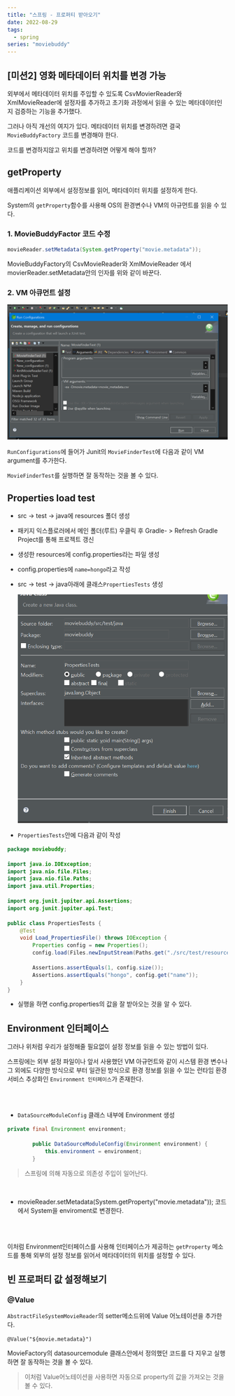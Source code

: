 ```yaml
---
title: "스프링 - 프로퍼티 받아오기"
date: 2022-08-29
tags:
  - spring
series: "moviebuddy"
---
```


## [미션2] 영화 메타데이터 위치를 변경 가능

외부에서 메타데이터 위치를 주입할 수 있도록 CsvMovierReader와 XmlMovieReader에 설정자를 추가하고 초기화 과정에서 읽을 수 있는 메타데이터인지 검증하는 기능을 추가했다.<br/>

그러나 아직 개선의 여지가 있다. 메타데이터 위치를 변경하려면 결국 `MovieBuddyFactory` 코드를 변경해야 한다.<br/>

코드를 변경하지않고 위치를 변경하려면 어떻게 해야 할까?

## getProperty

애플리케이션 외부에서 설정정보를 읽어, 메타데이터 위치를 설정하게 한다.<br/>

System의 `getProperty`함수를 사용해 OS의 환경변수나 VM의 아규먼트를 읽을 수 있다. <br/>

### 1. MovieBuddyFactor 코드 수정

```java
movieReader.setMetadata(System.getProperty("movie.metadata"));
```

MovieBuddyFactory의 CsvMovieReader와 XmlMovieReader 에서 movierReader.setMetadata안의 인자를 위와 같이 바꾼다.

### 2. VM 아큐먼트 설정

![](./argument.png)

`RunConfigurations`에 들어가 Junit의 `MovieFinderTest`에 다음과 같이 VM argument를 추가한다.<br/>

`MovieFinderTest`를 실행하면 잘 동작하는 것을 볼 수 있다.

## Properties load test

- src -> test -> java에 resources 폴더 생성

- 패키지 익스플로러에서 메인 폴더(루트) 우클릭 후 Gradle- > Refresh Gradle Project를 통해 프로젝트 갱신

- 생성한 resources에 config.properties라는 파일 생성

- config.properties에 `name=hongo`라고 작성

- src -> test -> java아래에 클래스`PropertiesTests` 생성

  ![](testclass.png)

- `PropertiesTests`안에 다음과 같이 작성

```java
package moviebuddy;

import java.io.IOException;
import java.nio.file.Files;
import java.nio.file.Paths;
import java.util.Properties;

import org.junit.jupiter.api.Assertions;
import org.junit.jupiter.api.Test;

public class PropertiesTests {
	@Test
	void Load_PropertiesFile() throws IOException {
		Properties config = new Properties();
		config.load(Files.newInputStream(Paths.get("./src/test/resources/config.properties")));

		Assertions.assertEquals(1, config.size());
		Assertions.assertEquals("hongo", config.get("name"));
	}
}
```

- 실행을 하면 config.properties의 값을 잘 받아오는 것을 알 수 있다.

## Environment 인터페이스

그러나 위처럼 우리가 설정해줄 필요없이 설정 정보를 읽을 수 있는 방법이 있다.<br/>

스프링에는 외부 설정 파일이나 앞서 사용했던 VM 아규먼트와 같이 시스템 환경 변수나 그 외에도 다양한 방식으로 부터 일관된 방식으로 환경 정보를 읽을 수 있는 런타임 환경 서비스 추상화인 `Environment 인터페이스`가 존재한다.

<br/> <br/>

- `DataSourceModuleConfig` 클래스 내부에 Environment 생성

```java
private final Environment environment;

		public DataSourceModuleConfig(Environment environment) {
			this.environment = environment;
		}
```

> 스프링에 의해 자동으로 의존성 주입이 일어난다.

<br/>

- movieReader.setMetadata(System.getProperty("movie.metadata")); 코드에서 System을 enviroment로 변경한다.

<br/> <br/>

이처럼 Environment인터페이스를 사용해 인터페이스가 제공하는 `getProperty` 메소드를 통해 외부의 설정 정보를 읽어서 메타데이터의 위치를 설정할 수 있다.

## 빈 프로퍼티 값 설정해보기

### @Value

`AbstractFileSystemMovieReader`의 setter메소드위에 Value 어노테이션을 추가한다. <br/>

`@Value("${movie.metadata}")`<br/>

MovieFactory의 datasourcemodule 클래스안에서 정의했던 코드를 다 지우고 실행하면 잘 동작하는 것을 볼 수 있다.

> 이처럼 Value어노테이션을 사용하면 자동으로 property의 값을 가져오는 것을 볼 수 있다.
